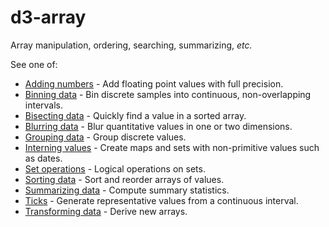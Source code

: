 # d3-array

Array manipulation, ordering, searching, summarizing, *etc.*

See one of:

* [Adding numbers](./d3-array/add.md) - Add floating point values with full precision.
* [Binning data](./d3-array/bin.md) - Bin discrete samples into continuous, non-overlapping intervals.
* [Bisecting data](./d3-array/bisect.md) - Quickly find a value in a sorted array.
* [Blurring data](./d3-array/blur.md) - Blur quantitative values in one or two dimensions.
* [Grouping data](./d3-array/group.md) - Group discrete values.
* [Interning values](./d3-array/intern.md) - Create maps and sets with non-primitive values such as dates.
* [Set operations](./d3-array/sets.md) - Logical operations on sets.
* [Sorting data](./d3-array/sort.md) - Sort and reorder arrays of values.
* [Summarizing data](./d3-array/summarize.md) - Compute summary statistics.
* [Ticks](./d3-array/ticks.md) - Generate representative values from a continuous interval.
* [Transforming data](./d3-array/transform.md) - Derive new arrays.
